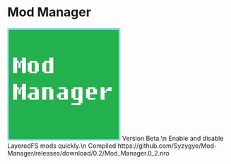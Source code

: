 # Mod Manager
<img src="https://github.com/Syzygye/Mod-Manager/blob/master/icon.jpg"> 
Version Beta.\n
Enable and disable LayeredFS mods quickly.\n
Compiled https://github.com/Syzygye/Mod-Manager/releases/download/0.2/Mod_Manager.0_2.nro
